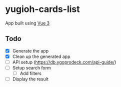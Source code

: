 # yugioh-cards-list

App built using [Vue 3](https://v3.vuejs.org/)

## Todo
* [x] Generate the app
* [x] Clean up the generated app 
* [ ] API setup (https://db.ygoprodeck.com/api-guide/)
* [ ] Setup search form
  * [ ] Add filters
* [ ] Display the result